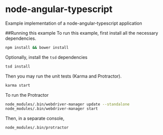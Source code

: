 # node-angular-typescript
Example implementation of a node-angular-typescript application

##Running this example
To run this example, first install all the necessary dependencies.
```bash
npm install && bower install
```
Optionally, install the `tsd` dependencies
```bash
tsd install
```
Then you may run the unit tests (Karma and Protractor).
```bash
karma start
```
To run the Protractor
```bash
node_modules/.bin/webdriver-manager update --standalone
node_modules/.bin/webdriver-manager start
```
Then, in a separate console,
```bash
node_modules/.bin/protractor
```